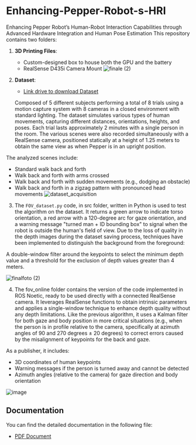 # Enhancing-Pepper-Robot-s-HRI
Enhancing Pepper Robot’s Human-Robot Interaction Capabilities through Advanced Hardware Integration and Human Pose Estimation
This repository contains two folders:

1. **3D Printing Files**:

    - Custom-designed box to house both the GPU and the battery
    - RealSense D435i Camera Mount
![finale (2)](https://github.com/user-attachments/assets/30f2dce7-f90b-40ff-9658-3d65164607c4)



2. **Dataset**:
   
   - [Link drive to download Dataset](https://drive.google.com/drive/folders/1_3JckYWL6bLGh8cu_JtG2LzMEAdoCGat?usp=sharing)
   
    Composed of 5 different subjects performing a total of 8 trials using a motion capture system with 8 cameras in a closed environment with standard lighting. The dataset simulates various types of human movements, capturing different distances, orientations, heights, and poses. Each trial lasts approximately 2 minutes with a single person in the room.
    The various scenes were also recorded simultaneously with a RealSense camera, positioned statically at a height of 1.25 meters to obtain the same view as when Pepper is in an upright position.

The analyzed scenes include:
- Standard walk back and forth
- Walk back and forth with arms crossed
- Walk back and forth with sudden movements (e.g., dodging an obstacle)
- Walk back and forth in a zigzag pattern with pronounced head movements
![dataset_acquisition](https://github.com/user-attachments/assets/106634d9-c82e-41ef-9fc3-b98bea2aab3f)


3. The `FOV_dataset.py` code, in src folder, written in Python is used to test the algorithm on the dataset. It returns a green arrow to indicate torso orientation, a red arrow with a 120-degree arc for gaze orientation, and a warning message "turned man + ID bounding box" to signal when the robot is outside the human's field of view.
Due to the loss of quality in the depth images during the dataset saving process, techniques have been implemented to distinguish the background from the foreground:

A double-window filter around the keypoints to select the minimum depth value and a threshold for the exclusion of depth values greater than 4 meters.

![finalfoto (2)](https://github.com/user-attachments/assets/91cc006b-13fa-4115-97f5-8ecf9da270c0)



4. The fov_online folder contains the version of the code implemented in ROS Noetic, ready to be used directly with a connected RealSense camera. It leverages RealSense functions to obtain intrinsic parameters and applies a single-window technique to enhance depth quality without any depth limitations. Like the previous algorithm, it uses a Kalman filter for both gaze and body position in more critical situations (e.g., when the person is in profile relative to the camera, specifically at azimuth angles of 90 and 270 degrees ± 20 degrees) to correct errors caused by the misalignment of keypoints for the back and gaze.
   
As a publisher, it includes:

- 3D coordinates of human keypoints
- Warning messages if the person is turned away and cannot be detected
- Azimuth angles (relative to the camera) for gaze direction and body orientation

![image](https://github.com/user-attachments/assets/ca71a4b0-4b1e-4b79-b0f8-a900810652a5)

## Documentation 

You can find the detailed documentation in the following file:

- [PDF Document](https://arxiv.org/pdf/2409.01036)
